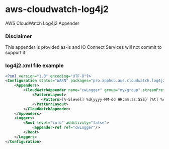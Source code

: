 # aws-cloudwatch-log4j2
AWS CloudWatch Log4j2 Appender

### Disclaimer
This appender is provided as-is and IO Connect Services will not commit to support it.

### log4j2.xml file example
```xml
<?xml version="1.0" encoding="UTF-8"?>
<Configuration status="WARN" packages="pro.apphub.aws.cloudwatch.log4j2">
	<Appenders>
		<CloudWatchAppender name="cwLogger" group="my/group" streamPrefix="prefix">
			<PatternLayout>
				<Pattern>[%-5level] %d{yyyy-MM-dd HH:mm:ss.SSS} [%t] %c{1} - %msg%n</Pattern>
			</PatternLayout>
		</CloudWatchAppender>
	</Appenders>
	<Loggers>
		<Root level="info" additivity="false">
			<appender-ref ref="cwLogger"/>
		</Root>
	</Loggers>
</Configuration>
```
